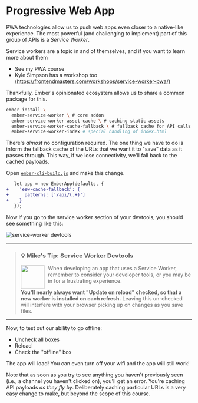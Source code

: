 # Progressive Web App

PWA technologies allow us to push web apps even closer to a native-like experience. The most powerful (and challenging to implement) part
of this group of APIs is a _Service Worker_.

Service workers are a topic in and of themselves, and if you want to learn more about them

- See my PWA course
- Kyle Simpson has a workshop too (https://frontendmasters.com/workshops/service-worker-pwa/)

Thankfully, Ember's opinionated ecosystem allows us to share a common package for this.

```sh
ember install \
  ember-service-worker \ # core addon
  ember-service-worker-asset-cache \ # caching static assets
  ember-service-worker-cache-fallback \ # fallback cache for API calls
  ember-service-worker-index # special handling of index.html
```

There's _almost_ no configuration required. The one thing we have to do is inform the fallback cache of the URLs that we want it to "save" data as it passes through. This way, if we lose connectivity, we'll fall back to the cached payloads.

Open [`ember-cli-build.js`](../ember-cli-build.js) and make this change.

```diff
   let app = new EmberApp(defaults, {
+    'esw-cache-fallback': {
+      patterns: ['/api/(.+)']
+    }
   });
```

Now if you go to the service worker section of your devtools, you should see something like this:

![service-worker devtools](img/21-pwa/sw-devtools.png)

<hr>
<p>
  <blockquote>
    <h3>
      💡 Mike's Tip: Service Worker Devtools
    </h3>
    <a href="https://github.com/mike-north">
      <img src="https://github.com/mike-north.png" height=64 align="left" style="margin-right: 10px" />
    </a>
    <p>
      When developing an app that uses a Service Worker, remember to consider your developer tools, or you may be in for a frustrating experience. 
      <p><b>You'll nearly always want "Update on reload" checked, so that a new worker is installed on each refresh.</b> Leaving this un-checked will interfere with your browser picking up on changes as you save files. </p>
    </p>
  </blockquote>
</p>
<hr>

Now, to test out our ability to go offline:

- Uncheck all boxes
- Reload
- Check the "offline" box

The app will load! You can even turn off your wifi and the app will still work!

Note that as soon as you try to see anything you haven't previously seen (i.e., a channel you haven't clicked on), you'll get an error. You're caching API payloads _as they fly by_. Deliberately caching particular URLs is a very easy change to make, but beyond the scope of this course.
